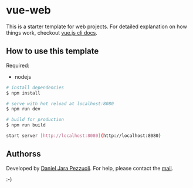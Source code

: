 # vue-web

This is a starter template for web projects.
For detailed explanation on how things work, checkout [vue.js cli docs](https://cli.vuejs.org).

## How to use this template

Required:

-   nodejs

```bash
# install dependencies
$ npm install

# serve with hot reload at localhost:8080
$ npm run dev

# build for production
$ npm run build

start server [http://localhost:8080](http://localhost:8080)
```

## Authorss

Developed by [Daniel Jara Pezzuoli](http://dpezz.me).
For help, please contact the [mail](mailto:jara.pezzuoli@gmail.com).

:-)
